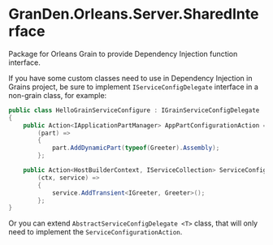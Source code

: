 # GranDen.Orleans.Server.SharedInterface

Package for Orleans Grain to provide Dependency Injection function interface.

If you have some custom classes need to use in Dependency Injection in Grains project, be sure to implement `IServiceConfigDelegate` interface in a non-grain class, for example:

```cs
public class HelloGrainServiceConfigure : IGrainServiceConfigDelegate
{
    public Action<IApplicationPartManager> AppPartConfigurationAction =>
        (part) =>
        {
            part.AddDynamicPart(typeof(Greeter).Assembly);
        };

    public Action<HostBuilderContext, IServiceCollection> ServiceConfigurationAction =>
        (ctx, service) =>
        {
            service.AddTransient<IGreeter, Greeter>();
        };
}
```
Or you can extend `AbstractServiceConfigDelegate <T>` class, that will only need to implement the `ServiceConfigurationAction`.

